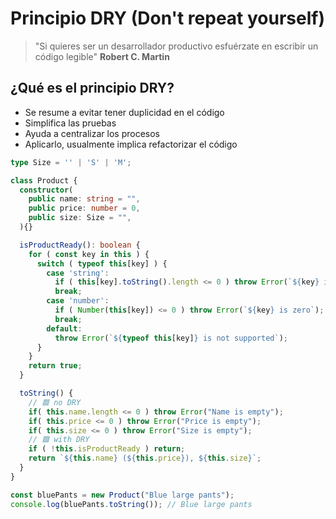 # Principio DRY (Don't repeat yourself)

> "Si quieres ser un desarrollador productivo esfuérzate en escribir un código legible" **Robert C. Martin**

## ¿Qué es el principio DRY?

- Se resume a evitar tener duplicidad en el código
- Simplifica las pruebas
- Ayuda a centralizar los procesos
- Aplicarlo, usualmente implica refactorizar el código

```typescript
type Size = '' | 'S' | 'M';

class Product {
  constructor(
    public name: string = "",
    public price: number = 0,
    public size: Size = "",
  ){}

  isProductReady(): boolean {
    for ( const key in this ) {
      switch ( typeof this[key] ) {
        case 'string':
          if ( this[key].toString().length <= 0 ) throw Error(`${key} is empty`);
          break;
        case 'number':
          if ( Number(this[key]) <= 0 ) throw Error(`${key} is zero`);
          break;
        default:
          throw Error(`${typeof this[key]} is not supported`);
      }
    }
    return true;
  }

  toString() {
    // 🟥 no DRY
    if( this.name.length <= 0 ) throw Error("Name is empty");
    if( this.price <= 0 ) throw Error("Price is empty");
    if( this.size <= 0 ) throw Error("Size is empty");
    // 🟩 with DRY
    if ( !this.isProductReady ) return;
    return `${this.name} (${this.price}), ${this.size}`;
  }
}

const bluePants = new Product("Blue large pants");
console.log(bluePants.toString()); // Blue large pants
```